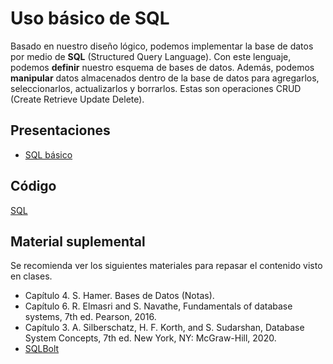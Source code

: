 # Uso básico de SQL

Basado en nuestro diseño lógico, podemos implementar la base de datos por medio de **SQL** (Structured Query Language). Con este lenguaje, podemos **definir** nuestro esquema de bases de datos. Además, podemos **manipular** datos almacenados dentro de la base de datos para agregarlos, seleccionarlos, actualizarlos y borrarlos. Estas son operaciones CRUD (Create Retrieve Update Delete).

## Presentaciones

- [SQL básico](https://github.com/sivanahamer/bases-datos/blob/main/04-SQL_básico/pres/04-sql.pdf)

## Código

[SQL](https://github.com/sivanahamer/bases-datos/blob/main/04-SQL_b%C3%A1sico/src/FirstProgram.sl.sql ':include :type=code text')

## Material suplemental

Se recomienda ver los siguientes materiales para repasar el contenido visto en clases.

- Capítulo 4. S. Hamer. Bases de Datos (Notas).
- Capítulo 6. R. Elmasri and S. Navathe, Fundamentals of database systems, 7th ed. Pearson, 2016.
- Capítulo 3. A. Silberschatz, H. F. Korth, and S. Sudarshan, Database System Concepts, 7th ed. New York, NY: McGraw-Hill, 2020.
- [SQLBolt](https://sqlbolt.com/)
